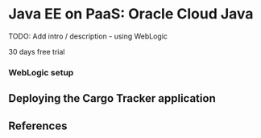 # Java EE on PaaS: Oracle Cloud Java

TODO: Add intro / description - using WebLogic

30 days free trial



### WebLogic setup


## Deploying the Cargo Tracker application


## References
